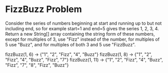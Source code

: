 # FizzBuzz Problem
Consider the series of numbers beginning at start and running up to but not including end,
so for example start=1 and end=5 gives the series 1, 2, 3, 4.
Return a new String[] array containing the string form of these numbers, except for multiples of 3,
use "Fizz" instead of the number, for multiples of 5 use "Buzz", and for multiples of both 3 and 5 use "FizzBuzz".

fizzBuzz(1, 6) → {"1", "2", "Fizz", "4", "Buzz"}
fizzBuzz(1, 8) → {"1", "2", "Fizz", "4", "Buzz", "Fizz", "7"}
fizzBuzz(1, 11) → {"1", "2", "Fizz", "4", "Buzz", "Fizz", "7", "8", "Fizz", "Buzz"}
